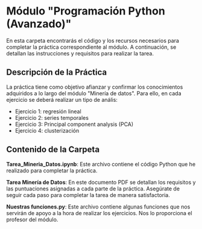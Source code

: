 # Módulo "Programación Python (Avanzado)"
En esta carpeta encontrarás el código y los recursos necesarios para completar la práctica correspondiente al módulo. A continuación, se detallan las instrucciones y requisitos para realizar la tarea.

## Descripción de la Práctica
La práctica tiene como objetivo afianzar y confirmar los conocimientos adquiridos a lo largo del módulo "Minería de datos". Para ello, en cada ejercicio se deberá realizar un tipo de anális:

- Ejercicio 1: regresión lineal
- Ejercicio 2: series temporales
- Ejercicio 3: Principal component analysis (PCA)
- Ejercicio 4: clusterización

## Contenido de la Carpeta
**Tarea_Mineria_Datos.ipynb**: Este archivo contiene el código Python que he realizado para completar la práctica.

**Tarea Minería de Datos**: En este documento PDF se detallan los requisitos y las puntuaciones asignadas a cada parte de la práctica. Asegúrate de seguir cada paso para completar la tarea de manera satisfactoria.

**Nuestras funciones.py**: Este archivo contiene algunas funciones que nos servirán de apoyo a la hora de realizar los ejercicios. Nos lo proporciona el profesor del módulo.

